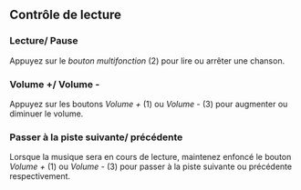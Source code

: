 ## Contrôle de lecture

### Lecture/ Pause
Appuyez sur le *bouton multifonction* (2) pour lire ou arrêter une chanson.

### Volume +/ Volume -
Appuyez sur les boutons *Volume +* (1) ou *Volume -* (3) pour augmenter ou diminuer le volume. 

### Passer à la piste suivante/ précédente
Lorsque la musique sera en cours de lecture, maintenez enfoncé le bouton *Volume +* (1) ou *Volume -* (3) pour passer à la piste suivante ou précédente respectivement.

